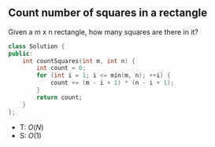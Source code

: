 ## Count number of squares in a rectangle

Given a m x n rectangle, how many squares are there in it?

```cpp
class Solution {
public:
    int countSquares(int m, int n) {
        int count = 0;
        for (int i = 1; i <= min(m, n); ++i) {
            count += (m - i + 1) * (n - i + 1);
        }
        return count;
    }
};
```

- T: $O(N)$
- S: $O(1)$

